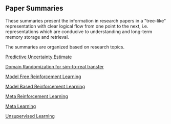 ## Paper Summaries

These summaries present the information in research papers in a "tree-like" representation with clear logical flow from one point to the next, i.e. representations which are conducive to understanding and long-term memory storage and retrieval.

The summaries are organized based on research topics.

[Predictive Uncertainty Estimate](Predictive_Uncertainty_Estimate)

[Domain Randomization for sim-to-real transfer](Domain_Randomization)

[Model Free Reinforcement Learning](Model_Free_Reinforcement_Learning)

[Model Based Reinforcement Learning](Model_Based_Reinforcement_Learning)

[Meta Reinforcement Learning](Meta_Reinforcement_Learning)

[Meta Learning](Meta_Learning)

[Unsupervised Learning](Unsupervised_Learning)